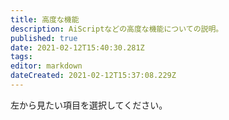 ```yaml
---
title: 高度な機能
description: AiScriptなどの高度な機能についての説明。
published: true
date: 2021-02-12T15:40:30.281Z
tags: 
editor: markdown
dateCreated: 2021-02-12T15:37:08.229Z
---
```


左から見たい項目を選択してください。